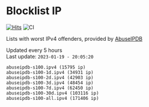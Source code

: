 # Blocklist IP

[![Hits](https://hits.seeyoufarm.com/api/count/incr/badge.svg?url=https%3A%2F%2Fgithub.com%2Fborestad%2Fblocklist-ip%2F&count_bg=%2379C83D&title_bg=%23555555&icon=&icon_color=%23E7E7E7&title=hits&edge_flat=false)](https://hits.seeyoufarm.com)  ![CI](https://img.shields.io/github/workflow/status/borestad/blocklist-ip/CI?style=flat-square)

Lists with worst IPv4 offenders, provided by [AbuseIPDB](https://www.abuseipdb.com/)

<!-- FOOTER-PLACEHOLDER -->
Updated every 5 hours<br>
Last update: `2023-01-19 - 20:05:20`
```
abuseipdb-s100.ipv4 (15795 ip)
abuseipdb-s100-1d.ipv4 (34931 ip)
abuseipdb-s100-2d.ipv4 (42903 ip)
abuseipdb-s100-3d.ipv4 (48454 ip)
abuseipdb-s100-7d.ipv4 (62450 ip)
abuseipdb-s100-30d.ipv4 (103116 ip)
abuseipdb-s100-all.ipv4 (171406 ip)
```
